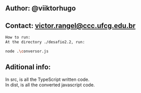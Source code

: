 
## Author: @viiktorhugo
## Contact: victor.rangel@ccc.ufcg.edu.br


```bash
How to run:
At the directory ./desafio2.2, run:
```
```bash
node .\conversor.js
```

## Aditional info:
In src, is all the TypeScript written code.  
In dist, is all the converted javascript code.  
